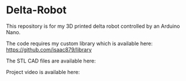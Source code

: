 # Delta-Robot
This repository is for my 3D printed delta robot controlled by an Arduino Nano.

The code requires my custom library which is available here: https://github.com/isaac879/Iibrary

The STL CAD files are available here: 

Project video is available here: 
